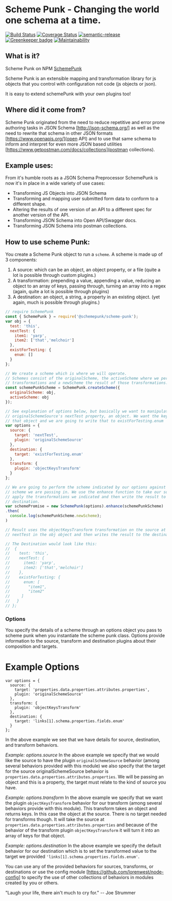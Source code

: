 # Scheme Punk - Changing the world one schema at a time.

[![Build Status](https://travis-ci.org/schemepunk/scheme-punk.svg?branch=master)](https://travis-ci.org/schemepunk/scheme-punk)
[![Coverage Status](https://coveralls.io/repos/github/schemepunk/scheme-punk/badge.svg?branch=master)](https://coveralls.io/github/thebruce/scheme-punk?branch=master)
[![semantic-release](https://img.shields.io/badge/%20%20%F0%9F%93%A6%F0%9F%9A%80-semantic--release-e10079.svg)](https://github.com/semantic-release/semantic-release)
[![Greenkeeper badge](https://badges.greenkeeper.io/schemepunk/scheme-punk.svg)](https://greenkeeper.io/)
[![Maintainability](https://api.codeclimate.com/v1/badges/d7751dc122844ec69e2e/maintainability)](https://codeclimate.com/github/schemepunk/scheme-punk/maintainability)


## What is it?

Scheme Punk on NPM [SchemePunk](https://www.npmjs.com/package/@schemepunk/scheme-punk)

Scheme Punk is an extensible mapping and transformation library for js objects that you control with configuration not code (js objects or json).

It is easy to extend schemePunk with your own plugins too!

## Where did it come from?

Scheme Punk originated from the need to reduce repetitive and error prone
authoring tasks in JSON Schema [http://json-schema.org/] as well as the need to rewrite that schema
in other JSON formats [https://www.openapis.org/](open API) and to use that same schema to inform and
interpret for even more JSON based utilities [https://www.getpostman.com/docs/collections](postman collections).



## Example uses:

From it's humble roots as a JSON Schema Preprocessor SchemePunk is now it's in place in a wide variety of use cases:

* Transforming JS Objects into JSON Schema
* Transforming and mapping user submitted form data to conform to a different shape.
* Altering the results of one version of an API to a different spec for another version of the API.
* Transforming JSON Schema into Open API/Swagger docs.
* Transforming JSON Schema into postman collections.

## How to use scheme Punk:

You create a Scheme Punk object to run a `scheme`. A scheme is made up of 3
components:

1. A source: which can be an object, an object property, or a file (quite a lot is possible through custom plugins.)
2. A transformation: prepending a value, appending a value, reducing an object to an array of keys, passing through, turning an array into a regex (again, quite a lot is possible through plugins)
3. A destination: an object, a string, a property in an existing object. (yet again, much is possible through plugins.)

```js
// require SchemePunk
const { SchemePunk } = require('@schemepunk/scheme-punk');
var obj = {
  test: 'this',
  nextTest: {
    item1: 'yarp',
    item2: ['that','melchoir']
  },
  existForTesting: {
    enum: []
  }
};

// We create a scheme which is where we will operate.
// Schemes consist of the originalScheme, the activeScheme where we perform
// transformations and a newScheme the result of those transformations.
const schemePunkScheme = SchemePunk.createScheme({
  originalScheme: obj,
  activeScheme: obj
});

// See explanation of options below, but basically we want to manipulate the
// originalSchemeSource's nextTest property, an object. We want the keys from
// that object and we are going to write that to existForTesting.enum
var options = {
  source: {
    target: 'nextTest',
    plugin: 'originalSchemeSource'
  },
  destination: {
    target: 'existForTesting.enum'
  },
  transform: {
    plugin: 'objectKeysTransform'
  }
};

// We are going to perform the scheme indicated by our options against the
// scheme we are passing in. We use the enhance function to take our source
// apply the transformations we indicated and then write the result to the
// destination.
var schemePromise = new SchemePunk(options).enhance(schemePunkScheme)
.then(
  console.log(schemePunkScheme.newScheme);
)

// Result uses the objectKeysTransform transformation on the source at
// nextTest in the obj object and then writes the result to the destination.

// The Destination would look like this:
//  {
//    test: 'this',
//    nextTest: {
//      item1: 'yarp',
//      item2: ['that','melchoir']
//    },
//    existForTesting: {
//      enum: [
//        "item1",
//        "item2"
//     ]
//   }
// };
```

### Options
You specify the details of a scheme through an options object you pass to scheme punk when you instantiate the scheme punk class. Options provide information to the source, transform and destination plugins about their composition and targets.

# Example Options
```
var options = {
  source: {
    target: 'properties.data.properties.attributes.properties',
    plugin: 'originalSchemeSource'
  },
  transform: {
    plugin: 'objectKeysTransform'
  },
  destination: {
    target: 'links[1].schema.properties.fields.enum'
  }
};
```

In the above example we see that we have details for source, destination, and transform behaviors.

*Example: options.source*
In the above example we specify that we would like the source to have the plugin `originalSchemeSource` behavior (among several behaviors provided with this module) we also specify that the target for the source originalSchemeSource behavior is `properties.data.properties.attributes.properties`. We will be passing an object and this is a property, the target must relate to the kind of source you have.

*Example: options.transform*
In the above example we specify that we want the plugin `objectKeysTransform` behavior for our transform (among several behaviors provide with this module). This transform takes an object and returns keys. In this case the object at the source. There is no target needed for transforms though. It will take the source at `properties.data.properties.attributes.properties` and because of the behavior of the transform plugin `objectKeysTransform` it will turn it into an array of keys for that object.

*Example: options.destination*
In the above example we specify the default behavior for our destination which is to set the transformed value to the target we provided `'links[1].schema.properties.fields.enum'`.

You can use any of the provided behaviors for sources, transforms, or destinations or use the config module [https://github.com/lorenwest/node-config] to specify the use of other collections of behaviors in modules created by you or others.

"Laugh your life, there ain't much to cry for." -- Joe Strummer
